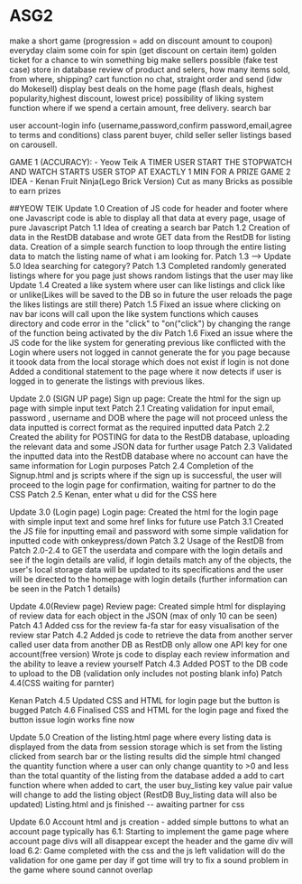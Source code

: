 # ASG2
make a short game (progression = add on discount amount to coupon)
everyday claim some coin for spin (get discount on certain item)
golden ticket for a chance to win something big
make sellers possible (fake test case) store in database
review of product and selers, how many items sold, from where, shipping?
cart function no chat, straight order and send (idw do Mokesell)
display best deals on the home page (flash deals, highest popularity,highest discount, lowest price)
possibility of liking system
function where if we spend a certain amount, free delivery.
search bar 

user account-login info (username,password,confirm password,email,agree to terms and conditions)
class parent buyer, child seller
seller listings based on carousell.

GAME 1 (ACCURACY): - Yeow Teik
A TIMER 
USER START THE STOPWATCH AND WATCH STARTS
USER STOP AT EXACTLY 1 MIN FOR A PRIZE
GAME 2 IDEA - Kenan
Fruit Ninja(Lego Brick Version)
Cut as many Bricks as possible to earn prizes





##YEOW TEIK
Update 1.0
Creation of JS code for header and footer where one Javascript code is able to display all that data at every page, usage of pure Javascript
Patch 1.1
Idea of creating a search bar
Patch 1.2 
Creation of data in the RestDB database and wrote GET data from the RestDB for listing data.
Creation of a simple search function to loop through the entire listing data to match the listing name of what i am looking for.
Patch 1.3 --> Update 5.0
Idea searching for category?
Patch 1.3
Completed randomly generated listings where for you page just shows random listings that the user may like
Update 1.4
Created a like system where user can like listings and click like or unlike(Likes will be saved to the DB so in future the user reloads the page the likes listings are still there)
Patch 1.5 
Fixed an issue where clicking on nav bar icons will call upon the like system functions which causes directory and code error in the "click" to "on("click") by changing the range of the function being activated by the div
Patch 1.6
Fixed an issue where the JS code for the like system for generating previous like conflicted with the Login where users not logged in cannot generate the for you page because it toook data from the local storage which does not exist if login is not done
Added a conditional statement to the page where it now detects if  user is logged in to generate the listings with previous likes.





Update 2.0 (SIGN UP page)
Sign up page: Create the html for the sign up page with simple input text
Patch 2.1
Creating validation for input email, password , username and DOB where the page will not proceed unless the data inputted is correct format as the required inputted data
Patch 2.2 
Created the ability for POSTING for data to the RestDB database, uploading the relevant data and some JSON data for further usage
Patch 2.3
Validated the inputted data into the RestDB database where no account can have the same information for Login purposes
Patch 2.4
Completion of the Signup.html and js scripts where if the sign up is successful, the user will proceed to the login page for confirmation, waiting for partner to do the CSS
Patch 2.5
Kenan, enter what u did for the CSS here

Update 3.0 (Login page)
Login page: Created the html for the login page with simple input text and some href links for future use
Patch 3.1
Created the JS file for inputting email and password with some simple validation for inputted code with onkeypress/down
Patch 3.2
Usage of the RestDB from Patch 2.0-2.4 to GET the userdata and compare with the login details and see if the login details are valid,
if login details match any of the objects, the user's local storage data will be updated to its specifications and the user will be directed to the homepage with login details (further information can be seen in the Patch 1 details)
 
Update 4.0(Review page)
Review page: Created simple html for displaying of review data for each object in the JSON (max of only 10 can be seen)
Patch 4.1
Added css for the review fa-fa star for easy visualisation of the review star
Patch 4.2
Added js code to retrieve the data from another server called user data from another DB as RestDB only allow one API key for one account(free version)
Wrote js code to display each review information and the ability to leave a review yourself
Patch 4.3
Added POST to the DB code to upload to the DB (validation only includes not posting blank info)
Patch 4.4(CSS waiting for parnter)

Kenan
Patch 4.5 Updated CSS and HTML for login page but the button is bugged
Patch 4.6 Finalised CSS and HTML for the login page and fixed the button issue login works fine now




Update 5.0
Creation of the listing.html page where every listing data is displayed from the data from session storage which is set from the listing clicked from search bar or the listing results
did the simple html
changed the quantity function where a user can only change quantity to >0 and less than the total quantity of the listing from the database
added a add to cart function where when added to cart, the user buy_listing key value pair value will change to add the listing object (RestDB Buy_listing data will also be updated)
Listing.html and js finished -- awaiting partner for css

Update 6.0
Account html and js creation - added simple buttons to what an account page typically has
6.1:
Starting to implement the game page where account page divs will all disappear except the header and the game div will load
6.2:
Game completed with the css and the js left validation
will do the validation for one game per day if got time
will try to fix a sound problem in the game where sound cannot overlap








